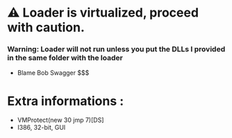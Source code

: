 # ⚠ Loader is virtualized, proceed with caution.
### Warning: Loader will not run unless you put the DLLs I provided in the same folder with the loader
- Blame Bob Swagger $$$
# Extra informations :
- VMProtect(new 30 jmp 7)[DS]
- I386, 32-bit, GUI
